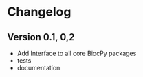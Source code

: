 # Changelog

## Version 0.1, 0,2

- Add Interface to all core BiocPy packages
- tests
- documentation
